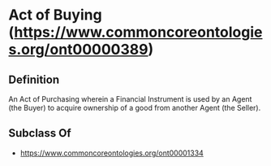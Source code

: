 # Act of Buying (https://www.commoncoreontologies.org/ont00000389)

## Definition
An Act of Purchasing wherein a Financial Instrument is used by an Agent (the Buyer) to acquire ownership of a good from another Agent (the Seller).

## Subclass Of
- https://www.commoncoreontologies.org/ont00001334

